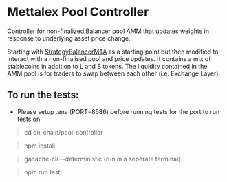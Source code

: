 # Mettalex Pool Controller

Controller for non-finalized Balancer pool AMM that updates weights in response to underlying asset price change.

Starting with [StrategyBalancerMTA](https://etherscan.io/address/0x15f8afe8e14a91814808fb14cdf25feca4bd835a#code) as a starting point but then modified to interact with a non-finalised pool and price updates.
It contains a mix of stablecoins in addition to  L and S tokens. The liquidity contained in the AMM pool is for traders to swap between each other (i.e. Exchange Layer).


## To run the tests:

* Please setup .env (PORT=8586) before running tests for the port to run tests on

> cd on-chain/pool-controller

> npm install

> ganache-cli --deterministic (run in a seperate terminal)

> npm run test